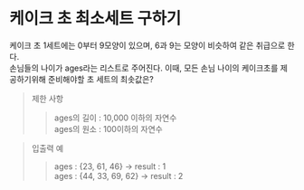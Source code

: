 # 케이크 초 최소세트 구하기    
케이크 초 1세트에는 0부터 9모양이 있으며, 6과 9는 모양이 비슷하여 같은 취급으로 한다.    
손님들의 나이가 ages라는 리스트로 주어진다. 이때, 모든 손님 나이의 케이크초를 제공하기위해 준비해야할 초 세트의 최솟값은?
       
> 제한 사항    
> > ages의 길이 : 10,000 이하의 자연수    
> > ages의 원소 : 100이하의 자연수      
       
> 입출력 예
> > ages : {23, 61, 46} -> result : 1    
> > ages : {44, 33, 69, 62} -> result : 2     
